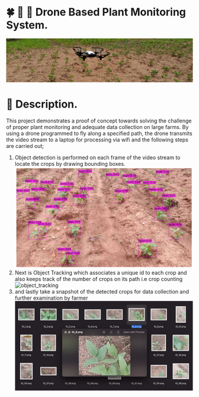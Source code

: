 # :four_leaf_clover: :herb: :seedling: Drone Based Plant Monitoring System.

![Header](images/header_github.png)

# :memo: Description.

This project demonstrates a proof of concept towards solving the challenge of proper plant monitoring and adequate data collection on large farms. By using a drone programmed to fly along a specified path, the drone transmits the video stream to a laptop for processing via wifi and the following steps are carried out;

1. Object detection is performed on each frame of the video stream to locate the crops by drawing bounding boxes.
   ![object_detection](images/detection.png)
2. Next is Object Tracking which associates a unique id to each crop and also keeps track of the number of crops on its path i.e crop counting
   ![object_tracking](images/tracking.png)
3. and lastly take a snapshot of the detected crops for data collection and further examination by farmer
   ![snapshot](images/snapshot.png)
